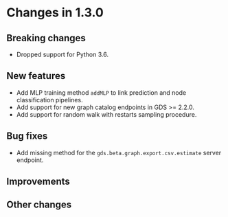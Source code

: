 # Changes in 1.3.0


## Breaking changes

* Dropped support for Python 3.6.

## New features

* Add MLP training method `addMLP` to link prediction and node classification pipelines.
* Add support for new graph catalog endpoints in GDS >= 2.2.0.
* Add support for random walk with restarts sampling procedure.


## Bug fixes

* Add missing method for the `gds.beta.graph.export.csv.estimate` server endpoint.


## Improvements


## Other changes
